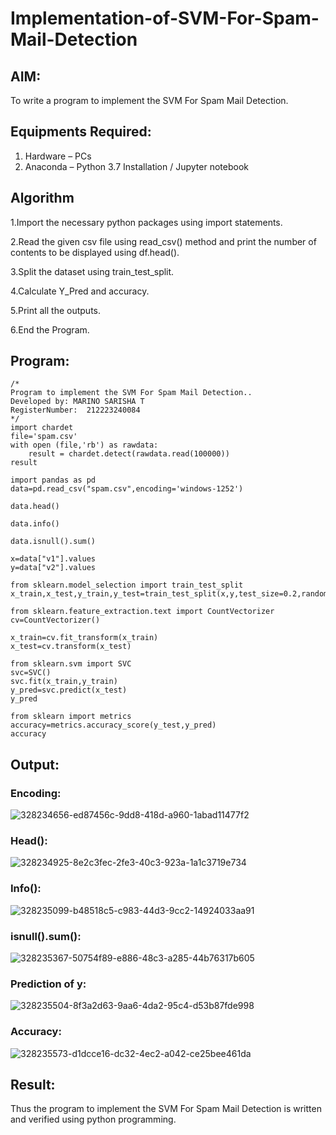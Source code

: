 # Implementation-of-SVM-For-Spam-Mail-Detection

## AIM:
To write a program to implement the SVM For Spam Mail Detection.

## Equipments Required:
1. Hardware – PCs
2. Anaconda – Python 3.7 Installation / Jupyter notebook

## Algorithm
1.Import the necessary python packages using import statements.

2.Read the given csv file using read_csv() method and print the number of contents to be displayed using df.head().

3.Split the dataset using train_test_split.

4.Calculate Y_Pred and accuracy.

5.Print all the outputs.

6.End the Program.


## Program:
```
/*
Program to implement the SVM For Spam Mail Detection..
Developed by: MARINO SARISHA T
RegisterNumber:  212223240084
*/
import chardet
file='spam.csv'
with open (file,'rb') as rawdata:
    result = chardet.detect(rawdata.read(100000))
result

import pandas as pd
data=pd.read_csv("spam.csv",encoding='windows-1252')

data.head()

data.info()

data.isnull().sum()

x=data["v1"].values
y=data["v2"].values

from sklearn.model_selection import train_test_split
x_train,x_test,y_train,y_test=train_test_split(x,y,test_size=0.2,random_state=0)

from sklearn.feature_extraction.text import CountVectorizer
cv=CountVectorizer()

x_train=cv.fit_transform(x_train)
x_test=cv.transform(x_test)

from sklearn.svm import SVC
svc=SVC()
svc.fit(x_train,y_train)
y_pred=svc.predict(x_test)
y_pred

from sklearn import metrics
accuracy=metrics.accuracy_score(y_test,y_pred)
accuracy
```

## Output:
### Encoding:
![328234656-ed87456c-9dd8-418d-a960-1abad11477f2](https://github.com/user-attachments/assets/26f3b824-137a-4804-8660-5c21ddc4b5e8)
### Head():
![328234925-8e2c3fec-2fe3-40c3-923a-1a1c3719e734](https://github.com/user-attachments/assets/620c8737-1e1b-487b-a5ed-5fa009d81811)
### Info():
![328235099-b48518c5-c983-44d3-9cc2-14924033aa91](https://github.com/user-attachments/assets/7ce2aa23-9c90-4547-8df7-7c454b826c74)
### isnull().sum():
![328235367-50754f89-e886-48c3-a285-44b76317b605](https://github.com/user-attachments/assets/f5f51e0f-dee0-45b4-8d77-ae9a1ea14264)
### Prediction of y:
![328235504-8f3a2d63-9aa6-4da2-95c4-d53b87fde998](https://github.com/user-attachments/assets/44c56623-f6ca-406d-a830-f8073a86fa76)
### Accuracy:
![328235573-d1dcce16-dc32-4ec2-a042-ce25bee461da](https://github.com/user-attachments/assets/5aa69037-c14d-4262-a10f-bde6fc5afa50)




## Result:
Thus the program to implement the SVM For Spam Mail Detection is written and verified using python programming.
